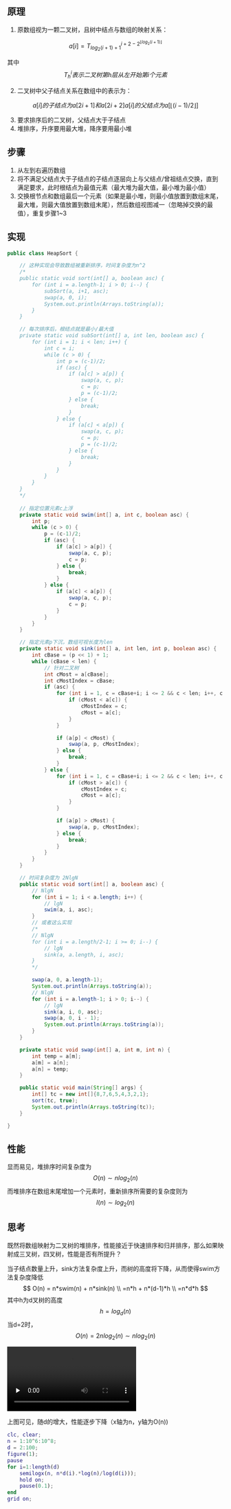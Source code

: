 ## 原理

1. 原数组视为一颗二叉树，且树中结点与数组的映射关系：

$$
a[i] = T_{log_{2}(i+1)+1}^{i+2 - 2^{\lfloor{log_{2}(i+1)}\rfloor}}
$$

其中
$$
T_h^i表示二叉树第h层从左开始第i个元素
$$

2. 二叉树中父子结点关系在数组中的表示为：

$$
a[i]的子结点为a[2i+1]和a[2i+2]
a[i]的父结点为a[\lfloor(i-1)/2\rfloor]
$$

3. 要求排序后的二叉树，父结点大于子结点
4. 堆排序，升序要用最大堆，降序要用最小堆



## 步骤

1. 从左到右遍历数组
2. 将不满足父结点大于子结点的子结点逐层向上与父结点/曾祖结点交换，直到满足要求，此时根结点为最值元素（最大堆为最大值，最小堆为最小值）
3. 交换根节点和数组最后一个元素（如果是最小堆，则最小值放置到数组末尾，最大堆，则最大值放置到数组末尾），然后数组视图减一（忽略掉交换的最值），重复步骤1~3



## 实现

```java
public class HeapSort {

    // 这种实现会导致数组被重新排序，时间复杂度为n^2
    /*
  	public static void sort(int[] a, boolean asc) {
        for (int i = a.length-1; i > 0; i--) {
            subSort(a, i+1, asc);
            swap(a, 0, i);
            System.out.println(Arrays.toString(a));
        }
    }

    // 每次排序后，根结点就是最小/最大值
    private static void subSort(int[] a, int len, boolean asc) {
        for (int i = 1; i < len; i++) {
            int c = i;
            while (c > 0) {
                int p = (c-1)/2;
                if (asc) {
                    if (a[c] > a[p]) {
                        swap(a, c, p);
                        c = p;
                        p = (c-1)/2;
                    } else {
                        break;
                    }
                } else {
                    if (a[c] < a[p]) {
                        swap(a, c, p);
                        c = p;
                        p = (c-1)/2;
                    } else {
                        break;
                    }
                }
            }
        }
    }
    */
    
    // 指定位置元素c上浮
    private static void swim(int[] a, int c, boolean asc) {
        int p;
        while (c > 0) {
            p = (c-1)/2;
            if (asc) {
                if (a[c] > a[p]) {
                    swap(a, c, p);
                    c = p;
                } else {
                    break;
                }
            } else {
                if (a[c] < a[p]) {
                    swap(a, c, p);
                    c = p;
                }
            }
        }
    }

    // 指定元素p下沉，数组可视长度为len
    private static void sink(int[] a, int len, int p, boolean asc) {
        int cBase = (p << 1) + 1;
        while (cBase < len) {
            // 针对二叉树
            int cMost = a[cBase];
            int cMostIndex = cBase;
            if (asc) {
                for (int i = 1, c = cBase+i; i <= 2 && c < len; i++, c = cBase+i) {
                    if (cMost < a[c]) {
                        cMostIndex = c;
                        cMost = a[c];
                    }
                }

                if (a[p] < cMost) {
                    swap(a, p, cMostIndex);
                } else {
                    break;
                }
            } else {
                for (int i = 1, c = cBase+i; i <= 2 && c < len; i++, c = cBase+i) {
                    if (cMost > a[c]) {
                        cMostIndex = c;
                        cMost = a[c];
                    }
                }

                if (a[p] > cMost) {
                    swap(a, p, cMostIndex);
                } else {
                    break;
                }
            }
        }
    }

    // 时间复杂度为 2NlgN
    public static void sort(int[] a, boolean asc) {
        // NlgN
        for (int i = 1; i < a.length; i++) {
            // lgN
            swim(a, i, asc);
        }
        // 或者这么实现
        /*
        // NlgN
        for (int i = a.length/2-1; i >= 0; i--) {
            // lgN
            sink(a, a.length, i, asc);
        }
        */

        swap(a, 0, a.length-1);
        System.out.println(Arrays.toString(a));
        // NlgN
        for (int i = a.length-1; i > 0; i--) {
            // lgN
            sink(a, i, 0, asc);
            swap(a, 0, i - 1);
            System.out.println(Arrays.toString(a));
        }
    }

    private static void swap(int[] a, int m, int n) {
        int temp = a[m];
        a[m] = a[n];
        a[n] = temp;
    }

    public static void main(String[] args) {
        int[] tc = new int[]{8,7,6,5,4,3,2,1};
        sort(tc, true);
        System.out.println(Arrays.toString(tc));
    }

}
```



## 性能

显而易见，堆排序时间复杂度为
$$
O(n) \sim nlog_2(n)
$$
而堆排序在数组末尾增加一个元素时，重新排序所需要的复杂度则为
$$
I(n) \sim log_2(n)
$$


## 思考

既然将数组映射为二叉树的堆排序，性能接近于快速排序和归并排序，那么如果映射成三叉树，四叉树，性能是否有所提升？

当子结点数量上升，sink方法复杂度上升，而树的高度将下降，从而使得swim方法复杂度降低
$$
O(n) = n*swim(n) + n*sink(n) \\
=n*h + n*(d-1)*h \\
=n*d*h
$$
其中h为d叉树的高度
$$
h = log_d(n)
$$
当d=2时，
$$
O(n) = 2nlog_2(n) \sim nlog_2(n)
$$

<video id="video" controls="" preload="none">
    <source id="mp4" src="./mv/d-HeapSort-performance.mp4" type="video/mp4">
</video>

上图可见，随d的增大，性能逐步下降（x轴为n，y轴为O(n))

```matlab
clc, clear;
n = 1:10^6:10^8;
d = 2:100;
figure(1);
pause
for i=1:length(d)
    semilogx(n, n*d(i).*log(n)/log(d(i)));
    hold on;
    pause(0.1);
end
grid on;
```













